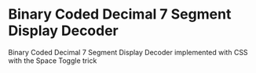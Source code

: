 # Binary Coded Decimal 7 Segment Display Decoder

Binary Coded Decimal 7 Segment Display Decoder implemented with CSS with the Space Toggle trick
